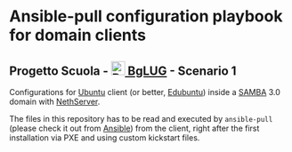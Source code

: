 # Ansible-pull configuration playbook for domain clients #

## Progetto Scuola - [<img src="https://avatars1.githubusercontent.com/u/12886037?v=3&s=200" width="25" height="25" alt="BgLUG logo" /> BgLUG][bglug] - Scenario 1 ##

Configurations for [Ubuntu][ubuntu] client (or better, [Edubuntu][edubuntu])
inside a [SAMBA][samba] 3.0 domain with [NethServer][nethserver].

The files in this repository has to be read and executed by `ansible-pull`
(please check it out from [Ansible][ansible]) from the client, right after the
first installation via PXE and using custom kickstart files.

[bglug]: http://bglug.it "BgLUG Homepage"
[ubuntu]: http://www.ubuntu.com
[edubuntu]: http://www.edubuntu.com
[nethserver]: http://www.nethserver.org
[samba]: http://www.samba.org
[ansible]: http://www.ansible.com
